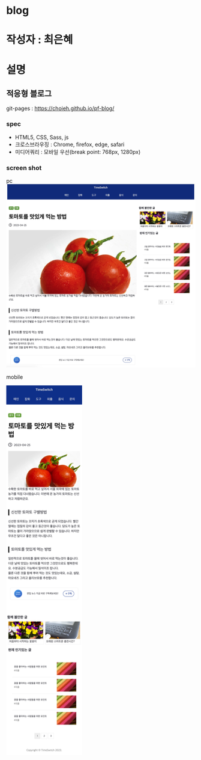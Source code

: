 # blog
# 작성자 : 최은혜
# 설명
## 적응형 블로그
git-pages : https://choieh.github.io/pf-blog/

### spec
- HTML5, CSS, Sass, js
- 크로스브라우징 : Chrome, firefox, edge, safari
- 미디어쿼리 : 모바일 우선(break point: 768px, 1280px)

### screen shot

pc
![pc](./img/pc.png)


mobile
<!-- ![mobile](./img/mo.png) -->
<img src='./img/mo.png' width='40%'>